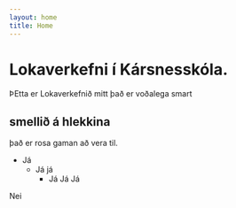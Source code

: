 ```yaml
---
layout: home
title: Home
---
```

# Lokaverkefni í Kársnesskóla.

ÞEtta er Lokaverkefnið mitt það er voðalega smart

## smellið á hlekkina

það er rosa gaman að vera til.

* Já
  * Já já
    * Já Já Já

Nei